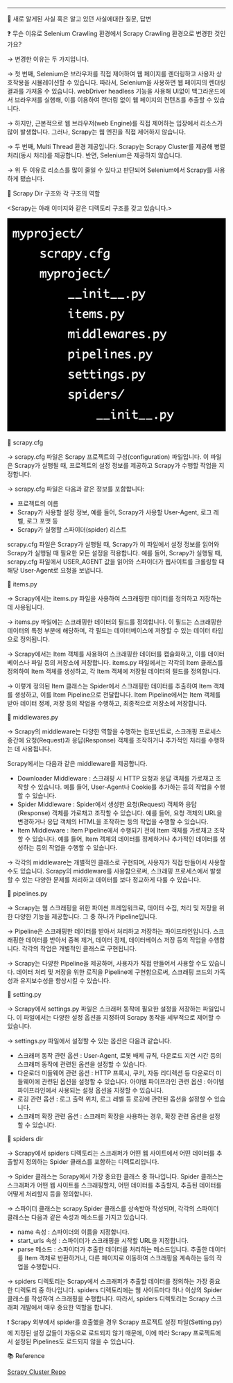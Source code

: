 
---

🍎 새로 알게된 사실 혹은 알고 있던 사실에대한 질문, 답변

❓ 무슨 이유로 Selenium Crawling 환경에서 Scrapy Crawling 환경으로 변경한 것인가요?

→ 변경한 이유는 두 가지입니다.

→  첫 번째, Selenium은 브라우저를 직접 제어하여 웹 페이지를 렌더링하고 사용자 상호작용을 시뮬레이션할 수 있습니다. 따라서, Selenium을 사용하면 웹 페이지의 렌더링 결과를 가져올 수 있습니다. webDriver headless 기능을 사용해 UI없이 백그라운드에서 브라우저를 실행해, 이를 이용하여 랜더링 없이 웹 페이지의 컨텐츠를 추출할 수 있습니다.

→ 하지만, 근본적으로 웹 브라우저(web Engine)를 직접 제어하는 입장에서 리소스가 많이 발생합니다. 그러나, Scrapy는 웹 엔진을 직접 제어하지 않습니다.

→ 두 번째, Multi Thread 환경 제공입니다. Scrapy는 Scrapy Cluster를 제공해 병렬 처리(동시 처리)를 제공합니다. 반면, Selenium은 제공하지 않습니다.

→ 위 두 이유로 리소스를 많이 줄일 수 있다고 판단되어 Selenium에서 Scrapy를 사용하게 됐습니다.

🍎 Scrapy Dir 구조와 각 구조의 역할

<Scrapy는 아래 이미지와 같은 디렉토리 구조를 갖고 있습니다.>

![Scrapy_Dir_Structure](image/scrapyStructure.png)

🍋 scrapy.cfg

→ scrapy.cfg 파일은 Scrapy 프로젝트의 구성(configuration) 파일입니다. 이 파일은 Scrapy가 실행될 때, 프로젝트의 설정 정보를 제공하고 Scrapy가 수행할 작업을 지정합니다.

→ scrapy.cfg 파일은 다음과 같은 정보를 포함합니다:
- 프로젝트의 이름
- Scrapy가 사용할 설정 정보, 예를 들어, Scrapy가 사용할 User-Agent, 로그 레벨, 로그 포맷 등
- Scrapy가 실행할 스파이더(spider) 리스트
  
scrapy.cfg 파일은 Scrapy가 실행될 때, Scrapy가 이 파일에서 설정 정보를 읽어와 Scrapy가 실행될 때 필요한 모든 설정을 적용합니다. 예를 들어, Scrapy가 실행될 때, scrapy.cfg 파일에서 USER_AGENT 값을 읽어와 스파이더가 웹사이트를 크롤링할 때 해당 User-Agent로 요청을 보냅니다.

🍋 items.py

→ Scrapy에서는 items.py 파일을 사용하여 스크래핑한 데이터를 정의하고 저장하는 데 사용됩니다.

→ items.py 파일에는 스크래핑한 데이터의 필드를 정의합니다. 이 필드는 스크래핑한 데이터의 특정 부분에 해당하며, 각 필드는 데이터베이스에 저장할 수 있는 데이터 타입으로 정의됩니다.

→ Scrapy에서는 Item 객체를 사용하여 스크래핑한 데이터를 캡슐화하고, 이를 데이터베이스나 파일 등의 저장소에 저장합니다. items.py 파일에서는 각각의 Item 클래스를 정의하여 Item 객체를 생성하고, 각 Item 객체에 저장될 데이터의 필드를 정의합니다.

→ 이렇게 정의된 Item 클래스는 Spider에서 스크래핑한 데이터를 추출하여 Item 객체를 생성하고, 이를 Item Pipeline으로 전달합니다. Item Pipeline에서는 Item 객체를 받아 데이터 정제, 저장 등의 작업을 수행하고, 최종적으로 저장소에 저장합니다.

🍋 middlewares.py

→ Scrapy의 middleware는 다양한 역할을 수행하는 컴포넌트로, 스크래핑 프로세스 중간에 요청(Request)과 응답(Response) 객체를 조작하거나 추가적인 처리를 수행하는 데 사용됩니다.

Scrapy에서는 다음과 같은 middleware를 제공합니다.

- Downloader Middleware : 스크래핑 시 HTTP 요청과 응답 객체를 가로채고 조작할 수 있습니다. 예를 들어, User-Agent나 Cookie를 추가하는 등의 작업을 수행할 수 있습니다.
- Spider Middleware : Spider에서 생성한 요청(Request) 객체와 응답(Response) 객체를 가로채고 조작할 수 있습니다. 예를 들어, 요청 객체의 URL을 변경하거나 응답 객체의 HTML을 조작하는 등의 작업을 수행할 수 있습니다.
- Item Middleware : Item Pipeline에서 수행되기 전에 Item 객체를 가로채고 조작할 수 있습니다. 예를 들어, Item 객체의 데이터를 정제하거나 추가적인 데이터를 생성하는 등의 작업을 수행할 수 있습니다.

→ 각각의 middleware는 개별적인 클래스로 구현되며, 사용자가 직접 만들어서 사용할 수도 있습니다. Scrapy의 middleware를 사용함으로써, 스크래핑 프로세스에서 발생할 수 있는 다양한 문제를 처리하고 데이터를 보다 정교하게 다룰 수 있습니다.

🍋 pipelines.py

→ Scrapy는 웹 스크래핑을 위한 파이썬 프레임워크로, 데이터 수집, 처리 및 저장을 위한 다양한 기능을 제공합니다. 그 중 하나가 Pipeline입니다.

→ Pipeline은 스크래핑한 데이터를 받아서 처리하고 저장하는 파이프라인입니다. 스크래핑한 데이터를 받아서 중복 제거, 데이터 정제, 데이터베이스 저장 등의 작업을 수행합니다. 각각의 작업은 개별적인 클래스로 구현됩니다.

→ Scrapy는 다양한 Pipeline을 제공하며, 사용자가 직접 만들어서 사용할 수도 있습니다. 데이터 처리 및 저장을 위한 로직을 Pipeline에 구현함으로써, 스크래핑 코드의 가독성과 유지보수성을 향상시킬 수 있습니다.

🍋 setting.py

→ Scrapy에서 settings.py 파일은 스크래퍼 동작에 필요한 설정을 저장하는 파일입니다. 이 파일에서는 다양한 설정 옵션을 지정하여 Scrapy 동작을 세부적으로 제어할 수 있습니다.

→ settings.py 파일에서 설정할 수 있는 옵션은 다음과 같습니다.

- 스크래퍼 동작 관련 옵션 : User-Agent, 로봇 배제 규칙, 다운로드 지연 시간 등의 스크래퍼 동작에 관련된 옵션을 설정할 수 있습니다.
- 다운로더 미들웨어 관련 옵션 : HTTP 프록시, 쿠키, 자동 리디렉션 등 다운로더 미들웨어에 관련된 옵션을 설정할 수 있습니다.
아이템 파이프라인 관련 옵션 : 아이템 파이프라인에서 사용되는 설정 옵션을 지정할 수 있습니다.
- 로깅 관련 옵션 : 로그 출력 위치, 로그 레벨 등 로깅에 관련된 옵션을 설정할 수 있습니다.
- 스크래퍼 확장 관련 옵션 : 스크래퍼 확장을 사용하는 경우, 확장 관련 옵션을 설정할 수 있습니다.

🍋 spiders dir

→ Scrapy에서 spiders 디렉토리는 스크래퍼가 어떤 웹 사이트에서 어떤 데이터를 추출할지 정의하는 Spider 클래스를 포함하는 디렉토리입니다.

→ Spider 클래스는 Scrapy에서 가장 중요한 클래스 중 하나입니다. Spider 클래스는 스크래퍼가 어떤 웹 사이트를 스크래핑할지, 어떤 데이터를 추출할지, 추출된 데이터를 어떻게 처리할지 등을 정의합니다.

→ 스파이더 클래스는 scrapy.Spider 클래스를 상속받아 작성되며, 각각의 스파이더 클래스는 다음과 같은 속성과 메소드를 가지고 있습니다.

- name 속성 : 스파이더의 이름을 지정합니다.
- start_urls 속성 : 스파이더가 스크래핑을 시작할 URL을 지정합니다.
- parse 메소드 : 스파이더가 추출한 데이터를 처리하는 메소드입니다. 추출한 데이터를 Item 객체로 반환하거나, 다른 페이지로 이동하여 스크래핑을 계속하는 등의 작업을 수행합니다.

→ spiders 디렉토리는 Scrapy에서 스크래퍼가 추출할 데이터를 정의하는 가장 중요한 디렉토리 중 하나입니다. spiders 디렉토리에는 웹 사이트마다 하나 이상의 Spider 클래스를 작성하여 스크래핑을 수행합니다. 따라서, spiders 디렉토리는 Scrapy 스크래퍼 개발에서 매우 중요한 역할을 합니다.

❗ Scrapy 외부에서 spider를 호출했을 경우 Scrapy 프로젝트 설정 파일(Setting.py)에 지정된 설정 값들이 자동으로 로드되지 않기 때문에, 이에 따라 Scrapy 프로젝트에서 설정된 Pipelines도 로드되지 않을 수 있습니다.

📚 Reference

[Scrapy Cluster Repo](https://github.com/istresearch/scrapy-cluster)
